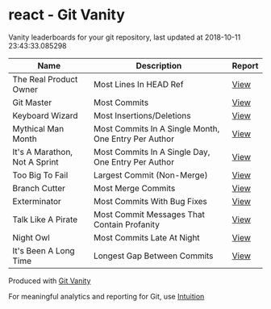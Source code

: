 # react - Git Vanity

Vanity leaderboards for your git repository, last updated at 2018-10-11 23:43:33.085298

Name | Description | Report
--- | --- | ---
The Real Product Owner | Most Lines In HEAD Ref | [View](the_real_product_owner.md)
Git Master | Most Commits | [View](git_master.md)
Keyboard Wizard | Most Insertions/Deletions | [View](keyboard_wizard.md)
Mythical Man Month | Most Commits In A Single Month, One Entry Per Author | [View](mythical_man_month.md)
It's A Marathon, Not A Sprint | Most Commits In A Single Day, One Entry Per Author | [View](its_a_marathon_not_a_sprint.md)
Too Big To Fail | Largest Commit (Non-Merge) | [View](too_big_to_fail.md)
Branch Cutter | Most Merge Commits | [View](branch_cutter.md)
Exterminator | Most Commits With Bug Fixes | [View](exterminator.md)
Talk Like A Pirate | Most Commit Messages That Contain Profanity | [View](talk_like_a_pirate.md)
Night Owl | Most Commits Late At Night | [View](night_owl.md)
It's Been A Long Time | Longest Gap Between Commits | [View](its_been_a_long_time.md)

Produced with [Git Vanity](https://github.com/intuition-app/git-vanity)

For meaningful analytics and reporting for Git, use [Intuition](https://intuition.app)

